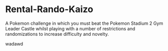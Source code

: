 # Rental-Rando-Kaizo
A Pokemon challenge in which you must beat the Pokemon Stadium 2 Gym Leader Castle whilst playing with a number of restrictions and randomizations to increase difficulty and novelty. 



wadawd
